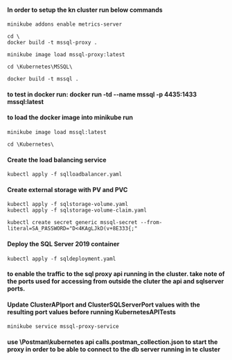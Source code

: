 #### In order to setup the kn cluster run below commands
```
minikube addons enable metrics-server

cd \
docker build -t mssql-proxy .

minikube image load mssql-proxy:latest

cd \Kubernetes\MSSQL\

docker build -t mssql .
```

#### to test in docker run: docker run -td --name mssql -p 4435:1433 mssql:latest
#### to load the docker image into minikube run
```
minikube image load mssql:latest

cd \Kubernetes\
```

#### Create the load balancing service
```
kubectl apply -f sqlloadbalancer.yaml
```

#### Create external storage with PV and PVC
```
kubectl apply -f sqlstorage-volume.yaml
kubectl apply -f sqlstorage-volume-claim.yaml

kubectl create secret generic mssql-secret --from-literal=SA_PASSWORD="D<4KAgLJkD(v+8E333{;"
```

#### Deploy the SQL Server 2019 container
```
kubectl apply -f sqldeployment.yaml
```

#### to enable the traffic to the sql proxy api running in the cluster. take note of the ports used for accessing from outside the cluter the api and sqlserver ports. 
#### Update ClusterAPIport and ClusterSQLServerPort values with the resulting port values before running KubernetesAPITests
```
minikube service mssql-proxy-service
```

#### use \Postman\kubernetes api calls.postman_collection.json to start the proxy in order to be able to connect to the db server running in te cluster